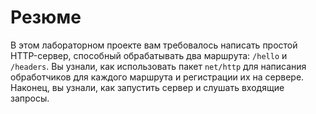 # Резюме

В этом лабораторном проекте вам требовалось написать простой HTTP-сервер, способный обрабатывать два маршрута: `/hello` и `/headers`. Вы узнали, как использовать пакет `net/http` для написания обработчиков для каждого маршрута и регистрации их на сервере. Наконец, вы узнали, как запустить сервер и слушать входящие запросы.
